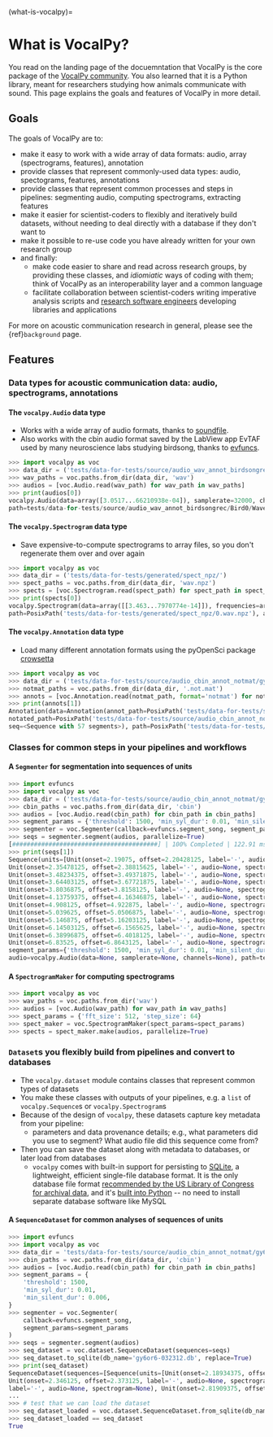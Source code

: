 (what-is-vocalpy)=
# What is VocalPy?

You read on the landing page of the docuemntation 
that VocalPy is the core package of the [VocalPy community](http://www.vocalpy.org/).
You also learned that it is a Python library,
meant for researchers studying how animals communicate with sound.
This page explains the goals and features of VocalPy in more detail.

## Goals

The goals of VocalPy are to:
- make it easy to work with a wide array of data formats: audio, array (spectrograms, features), annotation
- provide classes that represent commonly-used data types: audio, spectograms, features, annotations
- provide classes that represent common processes and steps in pipelines: segmenting audio, computing spectrograms, 
  extracting features
- make it easier for scientist-coders to flexibly and iteratively build datasets, 
  without needing to deal directly with a database if they don't want to
- make it possible to re-use code you have already written for your own research group
- and finally: 
  - make code easier to share and read across research groups, by providing these classes, and *idiomiatic* ways 
    of coding with them; think of VocalPy as an interoperability layer and a common language
  - facilitate collaboration between scientist-coders writing imperative analysis scripts and 
    [research software engineers](https://www.nature.com/articles/d41586-022-01516-2) 
    developing libraries and applications

For more on acoustic communication research in general, please see the {ref}`background` page.

## Features

###  Data types for acoustic communication data: audio, spectrograms, annotations

#### The `vocalpy.Audio` data type

- Works with a wide array of audio formats, thanks to [soundfile](https://github.com/bastibe/python-soundfile).
- Also works with the cbin audio format saved by the LabView app EvTAF used by many neuroscience labs studying birdsong,
  thanks to [evfuncs](https://github.com/NickleDave/evfuncs).

```python
>>> import vocalpy as voc
>>> data_dir = ('tests/data-for-tests/source/audio_wav_annot_birdsongrec/Bird0/Wave/')
>>> wav_paths = voc.paths.from_dir(data_dir, 'wav')
>>> audios = [voc.Audio.read(wav_path) for wav_path in wav_paths]
>>> print(audios[0])
vocalpy.Audio(data=array([3.0517...66210938e-04]), samplerate=32000, channels=1), 
path=tests/data-for-tests/source/audio_wav_annot_birdsongrec/Bird0/Wave/0.wav)
```

#### The `vocalpy.Spectrogram` data type

- Save expensive-to-compute spectrograms to array files, so you don't regenerate them over and over again

```python
>>> import vocalpy as voc
>>> data_dir = ('tests/data-for-tests/generated/spect_npz/')
>>> spect_paths = voc.paths.from_dir(data_dir, 'wav.npz')
>>> spects = [voc.Spectrogram.read(spect_path) for spect_path in spect_paths]
>>> print(spects[0])
vocalpy.Spectrogram(data=array([[3.463...7970774e-14]]), frequencies=array([    0....7.5, 16000. ]), times=array([0.008,...7.648, 7.65 ]), 
path=PosixPath('tests/data-for-tests/generated/spect_npz/0.wav.npz'), audio_path=None)
```

#### The `vocalpy.Annotation` data type

- Load many different annotation formats using the pyOpenSci package [crowsetta](https://crowsetta.readthedocs.io/en/latest/)

```python
>>> import vocalpy as voc
>>> data_dir = ('tests/data-for-tests/source/audio_cbin_annot_notmat/gy6or6/032312/')
>>> notmat_paths = voc.paths.from_dir(data_dir, '.not.mat')
>>> annots = [voc.Annotation.read(notmat_path, format='notmat') for notmat_path in notmat_paths]
>>> print(annots[1])
Annotation(data=Annotation(annot_path=PosixPath('tests/data-for-tests/source/audio_cbin_annot_notmat/gy6or6/032312/gy6or6_baseline_230312_0809.141.cbin.not.mat'), 
notated_path=PosixPath('tests/data-for-tests/source/audio_cbin_annot_notmat/gy6or6/032312/gy6or6_baseline_230312_0809.141.cbin'), 
seq=<Sequence with 57 segments>), path=PosixPath('tests/data-for-tests/source/audio_cbin_annot_notmat/gy6or6/032312/gy6or6_baseline_230312_0809.141.cbin.not.mat'))
```

### Classes for common steps in your pipelines and workflows

#### A `Segmenter` for segmentation into sequences of units

```python
>>> import evfuncs
>>> import vocalpy as voc
>>> data_dir = ('tests/data-for-tests/source/audio_cbin_annot_notmat/gy6or6/032312/')
>>> cbin_paths = voc.paths.from_dir(data_dir, 'cbin')
>>> audios = [voc.Audio.read(cbin_path) for cbin_path in cbin_paths]
>>> segment_params = {'threshold': 1500, 'min_syl_dur': 0.01, 'min_silent_dur': 0.006}
>>> segmenter = voc.Segmenter(callback=evfuncs.segment_song, segment_params=segment_params)
>>> seqs = segmenter.segment(audios, parallelize=True)
[########################################] | 100% Completed | 122.91 ms
>>> print(seqs[1])
Sequence(units=[Unit(onset=2.19075, offset=2.20428125, label='-', audio=None, spectrogram=None), 
Unit(onset=2.35478125, offset=2.38815625, label='-', audio=None, spectrogram=None), Unit(onset=2.8410625, offset=2.86715625, label='-', audio=None, spectrogram=None), 
Unit(onset=3.48234375, offset=3.49371875, label='-', audio=None, spectrogram=None), Unit(onset=3.57021875, offset=3.60296875, label='-', audio=None, spectrogram=None), 
Unit(onset=3.64403125, offset=3.67721875, label='-', audio=None, spectrogram=None), Unit(onset=3.72228125, offset=3.74478125, label='-', audio=None, spectrogram=None), 
Unit(onset=3.8036875, offset=3.8158125, label='-', audio=None, spectrogram=None), Unit(onset=3.82328125, offset=3.83646875, label='-', audio=None, spectrogram=None), 
Unit(onset=4.13759375, offset=4.16346875, label='-', audio=None, spectrogram=None), Unit(onset=4.80278125, offset=4.814, label='-', audio=None, spectrogram=None), 
Unit(onset=4.908125, offset=4.922875, label='-', audio=None, spectrogram=None), Unit(onset=4.9643125, offset=4.992625, label='-', audio=None, spectrogram=None), 
Unit(onset=5.039625, offset=5.0506875, label='-', audio=None, spectrogram=None), Unit(onset=5.10165625, offset=5.1385, label='-', audio=None, spectrogram=None), 
Unit(onset=5.146875, offset=5.16203125, label='-', audio=None, spectrogram=None), Unit(onset=5.46390625, offset=5.49409375, label='-', audio=None, spectrogram=None), 
Unit(onset=6.14503125, offset=6.1565625, label='-', audio=None, spectrogram=None), Unit(onset=6.31003125, offset=6.346125, label='-', audio=None, spectrogram=None), 
Unit(onset=6.38996875, offset=6.4018125, label='-', audio=None, spectrogram=None), Unit(onset=6.46053125, offset=6.4796875, label='-', audio=None, spectrogram=None), 
Unit(onset=6.83525, offset=6.8643125, label='-', audio=None, spectrogram=None)], method='segment_song', 
segment_params={'threshold': 1500, 'min_syl_dur': 0.01, 'min_silent_dur': 0.006}, 
audio=vocalpy.Audio(data=None, samplerate=None, channels=None), path=tests/data-for-tests/source/audio_cbin_annot_notmat/gy6or6/032312/gy6or6_baseline_230312_0809.141.cbin), spectrogram=None)
```
  
#### A `SpectrogramMaker` for computing spectrograms

```python
>>> import vocalpy as voc
>>> wav_paths = voc.paths.from_dir('wav')
>>> audios = [voc.Audio(wav_path) for wav_path in wav_paths]
>>> spect_params = {'fft_size': 512, 'step_size': 64}
>>> spect_maker = voc.SpectrogramMaker(spect_params=spect_params)
>>> spects = spect_maker.make(audios, parallelize=True)
```

### `Dataset`s you flexibly build from pipelines and convert to databases

- The `vocalpy.dataset` module contains classes that represent common types of datasets 
- You make these classes with outputs of your pipelines, e.g. a `list` of `vocalpy.Sequence`s 
  or `vocalpy.Spectrogram`s
- Because of the design of `vocalpy`, these datasets capture key metadata from your pipeline: 
  - parameters and data provenance details; 
    e.g., what parameters did you use to segment? What audio file did this sequence come from?
- Then you can save the dataset along with metadata to databases, or later load from databases
  - `vocalpy` comes with built-in support for persisting to [SQLite](https://www.sqlite.org/index.html), 
    a lightweight, efficient single-file database format.
    It is the only database file format 
    [recommended by the US Library of Congress for archival data](https://www.sqlite.org/locrsf.html),
    and it's [built into Python](https://docs.python.org/3/library/sqlite3.html) 
    -- no need to install separate database software like MySQL

#### A `SequenceDataset` for common analyses of sequences of units

```python
>>> import evfuncs
>>> import vocalpy as voc
>>> data_dir = 'tests/data-for-tests/source/audio_cbin_annot_notmat/gy6or6/032312/'
>>> cbin_paths = voc.paths.from_dir(data_dir, 'cbin')
>>> audios = [voc.Audio.read(cbin_path) for cbin_path in cbin_paths]
>>> segment_params = {
    'threshold': 1500,
    'min_syl_dur': 0.01,
    'min_silent_dur': 0.006,
}
>>> segmenter = voc.Segmenter(
    callback=evfuncs.segment_song, 
    segment_params=segment_params
)
>>> seqs = segmenter.segment(audios)
>>> seq_dataset = voc.dataset.SequenceDataset(sequences=seqs)
>>> seq_dataset.to_sqlite(db_name='gy6or6-032312.db', replace=True)
>>> print(seq_dataset)
SequenceDataset(sequences=[Sequence(units=[Unit(onset=2.18934375, offset=2.21, label='-', audio=None, spectrogram=None),
Unit(onset=2.346125, offset=2.373125, label='-', audio=None, spectrogram=None), Unit(onset=2.50471875, offset=2.51546875,
label='-', audio=None, spectrogram=None), Unit(onset=2.81909375, offset=2.84740625, label='-', audio=None, spectrogram=None),
...
>>> # test that we can load the dataset
>>> seq_dataset_loaded = voc.dataset.SequenceDataset.from_sqlite(db_name='gy6or6-032312.db')
>>> seq_dataset_loaded == seq_dataset
True
```